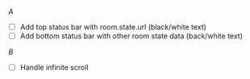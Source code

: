 _A_
- [ ] Add top status bar with room.state.url (black/white text)
- [ ] Add bottom status bar with other room state data (back/white text)

_B_
- [ ] Handle infinite scroll

